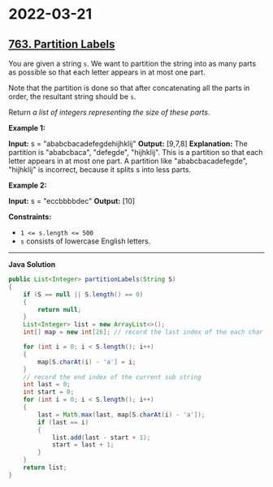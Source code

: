 # 2022-03-21

## [763. Partition Labels](https://leetcode.com/problems/partition-labels/)

You are given a string `s`. We want to partition the string into as many parts as possible so that each letter appears in at most one part.

Note that the partition is done so that after concatenating all the parts in order, the resultant string should be `s`.

Return _a list of integers representing the size of these parts_.

**Example 1:**

**Input:** s = "ababcbacadefegdehijhklij"
**Output:** \[9,7,8\]
**Explanation:**
The partition is "ababcbaca", "defegde", "hijhklij".
This is a partition so that each letter appears in at most one part.
A partition like "ababcbacadefegde", "hijhklij" is incorrect, because it splits s into less parts.

**Example 2:**

**Input:** s = "eccbbbbdec"
**Output:** \[10\]

**Constraints:**

- `1 <= s.length <= 500`
- `s` consists of lowercase English letters.

---

**Java Solution**

```java
public List<Integer> partitionLabels(String S)
{
    if (S == null || S.length() == 0)
    {
        return null;
    }
    List<Integer> list = new ArrayList<>();
    int[] map = new int[26]; // record the last index of the each char

    for (int i = 0; i < S.length(); i++)
    {
        map[S.charAt(i) - 'a'] = i;
    }
    // record the end index of the current sub string
    int last = 0;
    int start = 0;
    for (int i = 0; i < S.length(); i++)
    {
        last = Math.max(last, map[S.charAt(i) - 'a']);
        if (last == i)
        {
            list.add(last - start + 1);
            start = last + 1;
        }
    }
    return list;
}
```

